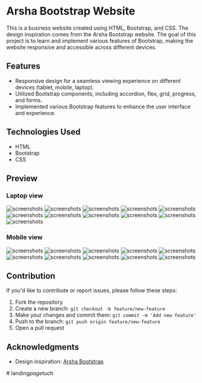 # Arsha Bootstrap Website

This is a business website created using HTML, Bootstrap, and CSS. The design inspiration comes from the Arsha Bootstrap website. The goal of this project is to learn and implement various features of Bootstrap, making the website responsive and accessible across different devices.

## Features

- Responsive design for a seamless viewing experience on different devices (tablet, mobile, laptop).
- Utilized Bootstrap components, including accordion, flex, grid, progress, and forms.
- Implemented various Bootstrap features to enhance the user interface and experience.

## Technologies Used

- HTML
- Bootstrap
- CSS

## Preview
### Laptop view

![screenshots](screenshots/screenshot1.png)
![screenshots](screenshots/screenshot2.png)
![screenshots](screenshots/screenshot3.png)
![screenshots](screenshots/screenshot4.png)
![screenshots](screenshots/screenshot5.png)
![screenshots](screenshots/screenshot6.png)
![screenshots](screenshots/screenshot7.png)
![screenshots](screenshots/screenshot8.png)
![screenshots](screenshots/screenshot9.png)
![screenshots](screenshots/screenshot10.png)
![screenshots](screenshots/screenshot11.png)

### Mobile view

![screenshots](screenshots/screenshotMobile1.png)
![screenshots](screenshots/screenshotMobile01.png)
![screenshots](screenshots/screenshotMobile2.png)
![screenshots](screenshots/screenshotMobile3.png)
![screenshots](screenshots/screenshotMobile4.png)
![screenshots](screenshots/screenshotMobile5.png)
![screenshots](screenshots/screenshotMobile6.png)
![screenshots](screenshots/screenshotMobile7.png)
![screenshots](screenshots/screenshotMobile8.png)
![screenshots](screenshots/screenshotMobile9.png)


## Contribution

If you'd like to contribute or report issues, please follow these steps:

1. Fork the repository
2. Create a new branch: `git checkout -b feature/new-feature`
3. Make your changes and commit them: `git commit -m 'Add new feature'`
4. Push to the branch: `git push origin feature/new-feature`
5. Open a pull request

## Acknowledgments

- Design inspiration: [Arsha Bootstrap](https://bootstrapmade.com/demo/Arsha/)


#   l a n d i n g _ p a g e _ t u c h  
 